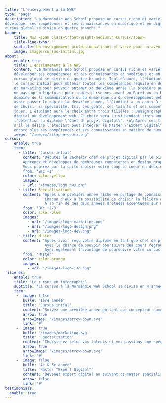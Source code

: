 ```yaml
---
title: "L'enseignement à la NWS"
type: "page"
description: "La Normandie Web School propose un cursus riche et varié pour qui veut
développer ses compétences et ses connaissances en numérique et en digital. Le
cursus global se divise en quatre branche."
banner:
    title: Nos <span class=\"font-weight-medium\">Cursus</span>
    title-line-twho: ''
    subtitle: Un enseignement professionnalisant et varié pour un avenir 100% numérique.
    image: images/cursus-initial.jpg
about:
    enable: true
    title: L'enseignement à la NWS
    content: "La Normandie Web School propose un cursus riche et varié pour qui veut
    développer ses compétences et ses connaissances en numérique et en digital. Le
    cursus global se divise en quatre branche. Tout d'abord, l'étudiant doit suivre
    le cursus initial pour obtenir toutes les compétences requise en design, en développement
    et marketing pour pouvoir entamer sa deuxième année (la première année n'est pas
    un passage obligatoire pour toutes personnes ayant un Bac+1 ou un Bac+2 dans le
    domaine de la communication ou du numérique ou du développement web). \n\nAprès
    avoir passer le cap de la deuxième année, l'étudiant a un choix à faire : Celui
    de choisir sa spécialité. Ici, ses goûts, ses talents et ses compétences vont
    jouer. L'étudiant aura le choix entre trois filières : Design graphique, Marketing
    digital ou développement web. Ce choix sera suivi pendant trois années et ce jusqu'à
    l'obtention du diplôme \"Chef de projet digital\". \n\nAprès ces trois années,
    s'il le désire l'étudiant peut intégrer le Master \"Expert Digital\" et développer
    encore plus ses compétences et ses connaissances en matière de numérique."
    image: "/images/sitapha-cours.png"
cursus:
    enable: true
    item:
      - title: 'Cursus intial'
        content: 'Débutez le Bachelor chef de projet digital par le biais de cette première année en tant que concepteur numérique.
        Apprenez et développez de nombreuses compétences en design graphique, en marketing digital et en développement web.
        Vous pourrez par la suite choisir votre coup de coeur en deuxième année et sélectionner la filière qui vous attirera le plus.'
        from: 'Bac +1'
        color: color-yellow
        images:
        - url: "/images/logo_nws.png"
      - title: Spécialisations
        content: "Après une première année riche en partage de connaissances et de compétences, une possibilité s'offre à tous les étudiants : choisir sa spécialisation.
                  Chacun d'eux à la possibilité de choisir la filière qui le passionne : Développement web, design graphisme ou marketing digital.
                  À la fin de ces deux années d'études accentuées sur un thème, l'étudiant aura la chance de pouvoir recevoir son diplôme et son titre de chef de projet digital."
        from: 'Bac +2/3'
        color: color-blue
        images:
          - url: "/images/logo-marketing.png"
          - url: "/images/logo-design.png"
          - url: "/images/logo-dev.png"
      - title: Master
        content: "Après avoir reçu votre diplôme en tant que chef de projet digital ou ayant déjà un Bac+3 dans le domaine de la communication ou du numérique, la possibilité d'intégrer le master expert digital s'offre à vous.
                  Ayez la chance de pouvoir poursuivre des cours regroupant du marketing et du digital toujours enseigné par des professionnels.
                  Ayez également l'avantage de poursuivre votre cursus en alternance pour développer encore plus vos connaissances et vos compétences."
        from: 'Master'
        color: color-orange
        images:
          - url: "/images/logo-isd.png"
filieres:
    enable: true
    title: 'Le cursus en infographie'
    subtitle: 'Le cursus à la Normandie Web School se divise en 4 années. Découvrez les dans ce court schéma représentatif.'
    item:
     -  image: false
        bulle: '1ère année'
        title: 'Cursus intial'
        content: 'Suivez une première année en tant que concepteur numérique et développez des compétences complètes en digital et en numérique.'
        arrow: true
        arrowImage: '/images/arrow-down.svg'
        link: '#'
     -  image: true
        bulle: '/images/marketing.svg'
        title: 'Spécialisation'
        content: 'Choisissez selon vos talents et vos passions une spécialisation adéquats. Vous avez le choix entre développement web, design graphique ou marketing digital.'
        arrow: true
        arrowImage: '/images/arrow-down.svg'
        link: '#'
     -  image: false
        bulle: '4e & 5e année'
        title: 'Master "Expert Digital"'
        content: 'Devenez expert digital en suivant ce master spécialisé dans les métiers du numérique. '
        arrow: false
        link: '#'
testimonials:
  enable: true
---
```

